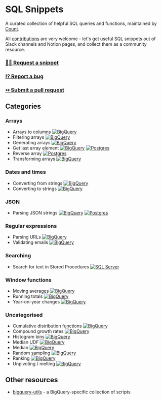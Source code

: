 # SQL Snippets
 
A curated collection of helpful SQL queries and functions, maintained by [Count](https://count.co).

All [contributions](./CONTRIBUTING.md) are very welcome - let's get useful SQL snippets out of Slack channels and Notion pages, and collect them as a community resource.

### [🙋‍♀️ Request a snippet](https://github.com/count/sql-snippets/issues/new?assignees=&labels=help+wanted&template=snippet-request.md&title=%5BSNIPPET+REQUEST%5D+)
### [⁉️ Report a bug](https://github.com/count/sql-snippets/issues/new?assignees=&labels=bug&template=bug_report.md&title=%5BBUG%5D+)
### [↣ Submit a pull request](https://github.com/count/sql-snippets/compare)

## Categories

<!--
Database badges

The colour of the badge is taken from the dominant colour of the database logo.

![BigQuery](https://img.shields.io/badge/BigQuery-4387FB)
![Postgres](https://img.shields.io/badge/Postgres-336791)
![Snowflake](https://img.shields.io/badge/Snowflake-29B5E8)
![SQL Server](https://img.shields.io/badge/SQL%20Server-A91D22)
-->

### Arrays
- Arrays to columns [![BigQuery](https://img.shields.io/badge/BigQuery-4387FB)](./bigquery/array-to-columns.md)
- Filtering arrays [![BigQuery](https://img.shields.io/badge/BigQuery-4387fb)](./bigquery/filtering-arrays.md)
- Generating arrays [![BigQuery](https://img.shields.io/badge/BigQuery-4387fb)](./bigquery/generating-arrays.md) 
- Get last array element [![BigQuery](https://img.shields.io/badge/BigQuery-4387fb)](./bigquery/get-last-array-element.md) [![Postgres](https://img.shields.io/badge/Postgres-336791)](./postgres/get-last-array-element.md)
- Reverse array [![Postgres](https://img.shields.io/badge/Postgres-336791)](./postgres/array-reverse.md)
- Transforming arrays [![BigQuery](https://img.shields.io/badge/BigQuery-4387fb)](./bigquery/transforming-arrays.md) 

### Dates and times
- Converting from strings [![BigQuery](https://img.shields.io/badge/BigQuery-4387fb)](./bigquery/convert-string-datetimes.md)
- Converting to strings [![BigQuery](https://img.shields.io/badge/BigQuery-4387fb)](./bigquery/convert-datetimes-string.md)

### JSON
- Parsing JSON strings [![BigQuery](https://img.shields.io/badge/BigQuery-4387fb)](./bigquery/json-strings.md) [![Postgres](https://img.shields.io/badge/Postgres-336791)](./postgres/json-strings.md)


### Regular expressions
- Parsing URLs [![BigQuery](https://img.shields.io/badge/BigQuery-4387fb)](./bigquery/regex-parse-url.md)
- Validating emails [![BigQuery](https://img.shields.io/badge/BigQuery-4387fb)](./bigquery/regex-email.md)

### Searching
- Search for text in Stored Procedures [![SQL Server](https://img.shields.io/badge/SQL%20Server-A91D22)](./mssql/search-stored-procedures.md) 

### Window functions
- Moving averages [![BigQuery](https://img.shields.io/badge/BigQuery-4387fb)](./bigquery/moving-average.md)
- Running totals [![BigQuery](https://img.shields.io/badge/BigQuery-4387fb)](./bigquery/running-total.md)
- Year-on-year changes [![BigQuery](https://img.shields.io/badge/BigQuery-4387fb)](./bigquery/yoy.md)

### Uncategorised
- Cumulative distribution functions [![BigQuery](https://img.shields.io/badge/BigQuery-4387fb)](./bigquery/cdf.md)
- Compound growth rates [![BigQuery](https://img.shields.io/badge/BigQuery-4387fb)](./bigquery/compound-growth-rates.md)
- Histogram bins [![BigQuery](https://img.shields.io/badge/BigQuery-4387fb)](./bigquery/histogram-bins.md)
- Median UDF [![BigQuery](https://img.shields.io/badge/BigQuery-4387fb)](./bigquery/median-udf.md)
- Median [![BigQuery](https://img.shields.io/badge/BigQuery-4387fb)](./bigquery/median.md)
- Random sampling [![BigQuery](https://img.shields.io/badge/BigQuery-4387fb)](./bigquery/random-sampling.md)
- Ranking [![BigQuery](https://img.shields.io/badge/BigQuery-4387fb)](./bigquery/rank.md)
- Unpivoting / melting [![BigQuery](https://img.shields.io/badge/BigQuery-4387fb)](./bigquery/unpivot-melt.md)


## Other resources
- [bigquery-utils](https://github.com/GoogleCloudPlatform/bigquery-utils) - a BigQuery-specific collection of scripts
